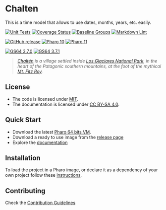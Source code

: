 # Chalten

This is a time model that allows to use dates, months, years, etc. easily.

[![Unit Tests](https://github.com/ba-st/Chalten/actions/workflows/unit-tests.yml/badge.svg)](https://github.com/ba-st/Chalten/actions/workflows/unit-tests.yml)
[![Coverage Status](https://codecov.io/github/ba-st/Chalten/coverage.svg?branch=release-candidate)](https://codecov.io/gh/ba-st/Chalten/branch/release-candidate)
[![Baseline Groups](https://github.com/ba-st/Chalten/actions/workflows/loading-groups.yml/badge.svg)](https://github.com/ba-st/Chalten/actions/workflows/loading-groups.yml)
[![Markdown Lint](https://github.com/ba-st/Chalten/actions/workflows/markdown-lint.yml/badge.svg)](https://github.com/ba-st/Chalten/actions/workflows/markdown-lint.yml)

[![GitHub release](https://img.shields.io/github/release/ba-st/Chalten.svg)](https://github.com/ba-st/Chalten/releases/latest)
[![Pharo 10](https://img.shields.io/badge/Pharo-10-informational)](https://pharo.org)
[![Pharo 11](https://img.shields.io/badge/Pharo-11-informational)](https://pharo.org)

[![GS64 3.7.0](https://img.shields.io/badge/GS64-3.7.0-informational)](https://gemtalksystems.com/products/gs64/)
[![GS64 3.7.1](https://img.shields.io/badge/GS64-3.7.1-informational)](https://gemtalksystems.com/products/gs64/)

> *[Chaltén](https://www.elchalten.com) is a village settled inside
> [Los Glaciares National Park](https://en.wikipedia.org/wiki/Los_Glaciares_National_Park),
> in the heart of the Patagonic southern mountains, at the foot of the mythical
> [Mt. Fitz Roy](https://en.wikipedia.org/wiki/Fitz_Roy).*

## License

- The code is licensed under [MIT](LICENSE).
- The documentation is licensed under [CC BY-SA 4.0](http://creativecommons.org/licenses/by-sa/4.0/).

## Quick Start

- Download the latest [Pharo 64 bits VM](https://get.pharo.org/64/).
- Download a ready to use image from the [release page](https://github.com/ba-st/Chalten/releases/latest)
- Explore the [documentation](docs/)

## Installation

To load the project in a Pharo image, or declare it as a dependency of your own
project follow these [instructions](docs/Installation.md).

## Contributing

Check the [Contribution Guidelines](CONTRIBUTING.md)
